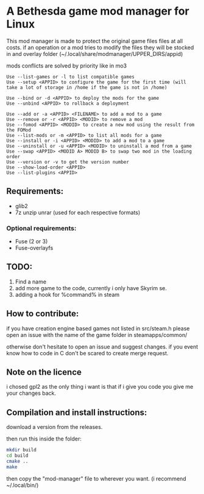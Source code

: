 
# A Bethesda game mod manager for Linux

This mod manager is made to protect the original game files files at all costs.
if an operation or a mod tries to modify the files they will be stocked in and overlay folder (~/.local/share/modmanager/UPPER_DIRS/appid)

mods conflicts are solved by priority like in mo3


```
Use --list-games or -l to list compatible games
Use --setup <APPID> to configure the game for the first time (will take a lot of storage in /home if the game is not in /home)

Use --bind or -d <APPID> to deploy the mods for the game
Use --unbind <APPID> to rollback a deployment

Use --add or -a <APPID> <FILENAME> to add a mod to a game
Use --remove or -r <APPID> <MODID> to remove a mod
Use --fomod <APPID> <MODID> to create a new mod using the result from the FOMod
Use --list-mods or -m <APPID> to list all mods for a game
Use --install or -i <APPID> <MODID> to add a mod to a game
Use --uninstall or -u <APPID> <MODID> to uninstall a mod from a game
Use --swap <APPID> <MODID A> MODID B> to swap two mod in the loading order
Use --version or -v to get the version number
Use --show-load-order <APPID>
Use --list-plugins <APPID>
```

## Requirements:
* glib2
* 7z unzip unrar (used for each respective formats)

### Optional requirements:
* Fuse (2 or 3)
* Fuse-overlayfs

## TODO:
1. Find a name
2. add more game to the code, currently i only have Skyrim se.
3. adding a hook for %command% in steam

## How to contribute:
if you have creation engine based games not listed in src/steam.h
please open an issue with the name of the game folder in steamapps/common/

otherwise don't hesitate to open an issue and suggest changes. if you event know how to code in C don't be scared to create merge request.

## Note on the licence
i chosed gpl2 as the only thing i want is that if i give you code you give me your changes back.

## Compilation and install instructions:
download a version from the releases.

then run this inside the folder:
```bash
mkdir build
cd build
cmake ..
make
```

then copy the "mod-manager" file to wherever you want. (i recommend ~/.local/bin/)
